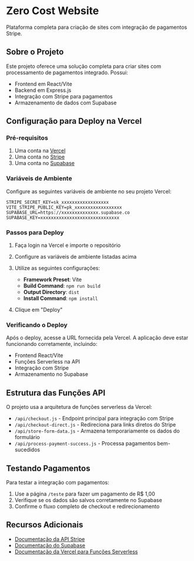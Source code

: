 # Zero Cost Website

Plataforma completa para criação de sites com integração de pagamentos Stripe.

## Sobre o Projeto

Este projeto oferece uma solução completa para criar sites com processamento de pagamentos integrado. Possui:

- Frontend em React/Vite
- Backend em Express.js
- Integração com Stripe para pagamentos
- Armazenamento de dados com Supabase

## Configuração para Deploy na Vercel

### Pré-requisitos

1. Uma conta na [Vercel](https://vercel.com)
2. Uma conta no [Stripe](https://stripe.com)
3. Uma conta no [Supabase](https://supabase.com)

### Variáveis de Ambiente

Configure as seguintes variáveis de ambiente no seu projeto Vercel:

```
STRIPE_SECRET_KEY=sk_xxxxxxxxxxxxxxxxxx
VITE_STRIPE_PUBLIC_KEY=pk_xxxxxxxxxxxxxxxxxx
SUPABASE_URL=https://xxxxxxxxxxxxxx.supabase.co
SUPABASE_KEY=xxxxxxxxxxxxxxxxxxxxxxxxxxxxxx
```

### Passos para Deploy

1. Faça login na Vercel e importe o repositório
2. Configure as variáveis de ambiente listadas acima
3. Utilize as seguintes configurações:

   - **Framework Preset**: Vite
   - **Build Command**: `npm run build`
   - **Output Directory**: `dist`
   - **Install Command**: `npm install`

4. Clique em "Deploy"

### Verificando o Deploy

Após o deploy, acesse a URL fornecida pela Vercel. A aplicação deve estar funcionando corretamente, incluindo:

- Frontend React/Vite
- Funções Serverless na API
- Integração com Stripe
- Armazenamento no Supabase

## Estrutura das Funções API

O projeto usa a arquitetura de funções serverless da Vercel:

- `/api/checkout.js` - Endpoint principal para integração com Stripe
- `/api/checkout-direct.js` - Redireciona para links diretos do Stripe
- `/api/store-form-data.js` - Armazena temporariamente os dados do formulário
- `/api/process-payment-success.js` - Processa pagamentos bem-sucedidos

## Testando Pagamentos

Para testar a integração com pagamentos:

1. Use a página `/teste` para fazer um pagamento de R$ 1,00
2. Verifique se os dados são salvos corretamente no Supabase
3. Confirme o fluxo completo de checkout e redirecionamento

## Recursos Adicionais

- [Documentação da API Stripe](https://stripe.com/docs/api)
- [Documentação do Supabase](https://supabase.com/docs)
- [Documentação da Vercel para Funções Serverless](https://vercel.com/docs/serverless-functions/introduction)
